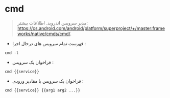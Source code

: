 # cmd

> مدیر سرویس اندروید.
> اطلاعات بیشتر: <https://cs.android.com/android/platform/superproject/+/master:frameworks/native/cmds/cmd/>.

- فهرست تمام سرویس های درحال اجرا :

`cmd -l`

- فراخوان یک سرویس :

`cmd {{service}}`

- فراخوان یک سرویس با مقادیر ورودی :

`cmd {{service}} {{arg1 arg2 ...}}`
